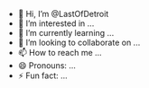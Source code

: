 - 👋 Hi, I’m @LastOfDetroit
- 👀 I’m interested in ...
- 🌱 I’m currently learning ...
- 💞️ I’m looking to collaborate on ...
- 📫 How to reach me ...
- 😄 Pronouns: ...
- ⚡ Fun fact: ...

<!---
LastOfDetroit/LastOfDetroit is a ✨ special ✨ repository because its `README.md` (this file) appears on your GitHub profile.
You can click the Preview link to take a look at your changes.
--->
